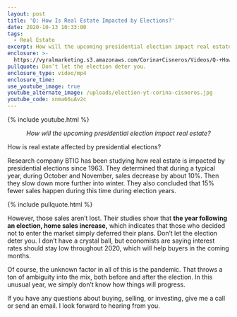```yaml
---
layout: post
title: 'Q: How Is Real Estate Impacted by Elections?'
date: 2020-10-13 10:33:00
tags:
  - Real Estate
excerpt: How will the upcoming presidential election impact real estate?
enclosure: >-
  https://vyralmarketing.s3.amazonaws.com/Corina+Cisneros/Videos/Q-+How+Is+Real+Estate+Impacted+by+Elections_.mp4
pullquote: Don’t let the election deter you.
enclosure_type: video/mp4
enclosure_time:
use_youtube_image: true
youtube_alternate_image: /uploads/election-yt-corina-cisneros.jpg
youtube_code: xnma66uAv2c
---
```


{% include youtube.html %}

<p style="text-align:center;"><em>How will the upcoming presidential election impact real estate?</em></p>

How is real estate affected by presidential elections?&nbsp;

Research company BTIG has been studying how real estate is impacted by presidential elections since 1963. They determined that during a typical year, during October and November, sales decrease by about 10%. Then they slow down more further into winter. They also concluded that 15% fewer sales happen during this time during election years.&nbsp;

{% include pullquote.html %}

However, those sales aren’t lost. Their studies show that **the year following an election, home sales increase,** which indicates that those who decided not to enter the market simply deferred their plans. Don’t let the election deter you. I don’t have a crystal ball, but economists are saying interest rates should stay low throughout 2020, which will help buyers in the coming months.&nbsp;

Of course, the unknown factor in all of this is the pandemic. That throws a ton of ambiguity into the mix, both before and after the election. In this unusual year, we simply don’t know how things will progress.&nbsp;

If you have any questions about buying, selling, or investing, give me a call or send an email. I look forward to hearing from you.